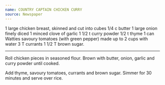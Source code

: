 ```yaml
---
name: COUNTRY CAPTAIN CHICKEN CURRY
source: Newspaper
---
```


1 large chicken breast, skinned and cut into cubes
1/4 c butter
1 large onion finely diced
1 minced clove of garlic 
1 1/2 t curry powder
1/2 t thyme 
1 can Watties savoury tomatoes (with green pepper) made up to 2 cups with water
3 T currants 
1 1/2 T brown sugar.

---

Roll chicken pieces in seasoned flour.  Brown with butter, onion, garlic and curry powder until cooked.

Add thyme, savoury tomatoes, currants and brown sugar. Simmer for 30 minutes and serve over rice.

